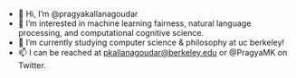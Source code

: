 - 👋 Hi, I’m @pragyakallanagoudar
- 👀 I’m interested in machine learning fairness, natural language processing, and computational cognitive science.
- 🌱 I’m currently studying computer science & philosophy at uc berkeley!
- 📫 I can be reached at pkallanagoudar@berkeley.edu or @PragyaMK on Twitter.

<!---
pragyakallanagoudar/pragyakallanagoudar is a ✨ special ✨ repository because its `README.md` (this file) appears on your GitHub profile.
You can click the Preview link to take a look at your changes.
--->

